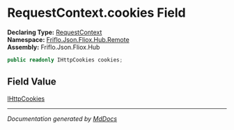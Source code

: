 ﻿<!--  
  <auto-generated>   
    The contents of this file were generated by a tool.  
    Changes to this file may be list if the file is regenerated  
  </auto-generated>   
-->

# RequestContext.cookies Field

**Declaring Type:** [RequestContext](../index.md)  
**Namespace:** [Friflo.Json.Fliox.Hub.Remote](../../index.md)  
**Assembly:** Friflo.Json.Fliox.Hub

```csharp
public readonly IHttpCookies cookies;
```

## Field Value

[IHttpCookies](../../IHttpCookies/index.md)

___

*Documentation generated by [MdDocs](https://github.com/ap0llo/mddocs)*

